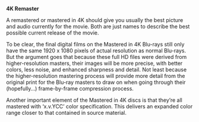 <!-- markdownlint-disable MD041-->
**4K Remaster**<br>

A remastered or mastered in 4K should give you usually the best picture and audio currently for the movie. Both are just names to describe the best possible current release of the movie.

To be clear, the final digital films on the Mastered in 4K Blu-rays still only have the same 1920 x 1080 pixels of actual resolution as normal Blu-rays. But the argument goes that because these full HD files were derived from higher-resolution masters, their images will be more precise, with better colors, less noise, and enhanced sharpness and detail. Not least because the higher-resolution mastering process will provide more detail from the original print for the Blu-ray masters to draw on when going through their (hopefully…) frame-by-frame compression process.

Another important element of the Mastered in 4K discs is that they’re all mastered with ‘x.v.YCC’ color specification. This delivers an expanded color range closer to that contained in source material.
<!-- markdownlint-enable MD041-->
